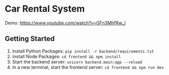 # Car Rental System
Demo: https://www.youtube.com/watch?v=GFn3MhfRw_I

## Getting Started

1. Install Python Packages: `pip install -r backend/requirements.txt`
2. Install Node Packages: `cd frontend && npm install`
3. Start the backend server: `uvicorn backend.main:app --reload`
4. In a new terminal, start the frontend server: `cd frontend && npm run dev`
